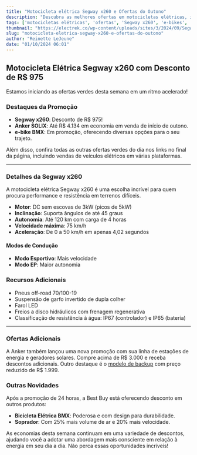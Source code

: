 ```yaml
---
title: "Motocicleta elétrica Segway x260 e Ofertas do Outono"
description: "Descubra as melhores ofertas em motocicletas elétricas, incluindo a Segway x260 com desconto, e saiba mais sobre opções de e-bikes e equipamentos elétricos."
tags: ['motocicletas elétricas', 'ofertas', 'Segway x260', 'e-bikes', 'promoções']
thumbnail: "https://electrek.co/wp-content/uploads/sites/3/2024/09/Segway-x260-Electric-Dirt-Bike.jpg?quality=82&strip=all&w=1200"
slug: "motocicleta-eletrica-segway-x260-e-ofertas-do-outono"
author: "Reinette LeJeune"
date: "01/10/2024 06:01"
---
```


## Motocicleta Elétrica Segway x260 com Desconto de R$ 975

Estamos iniciando as ofertas verdes desta semana em um ritmo acelerado!

### Destaques da Promoção

- **Segway x260**: Desconto de R$ 975!
- **Anker SOLIX**: Até R$ 4.134 em economia em venda de início de outono.
- **e-bike BMX**: Em promoção, oferecendo diversas opções para o seu trajeto.

Além disso, confira todas as outras ofertas verdes do dia nos links no final da página, incluindo vendas de veículos elétricos em várias plataformas.

---

### Detalhes da Segway x260

A motocicleta elétrica Segway x260 é uma escolha incrível para quem procura performance e resistência em terrenos difíceis.

- **Motor**: DC sem escovas de 3kW (picos de 5kW)
- **Inclinação**: Suporta ângulos de até 45 graus
- **Autonomia**: Até 120 km com carga de 4 horas
- **Velocidade máxima**: 75 km/h
- **Aceleração**: De 0 a 50 km/h em apenas 4,02 segundos
  
#### Modos de Condução
- **Modo Esportivo**: Mais velocidade
- **Modo EP**: Maior autonomia

### Recursos Adicionais
- Pneus off-road 70/100-19
- Suspensão de garfo invertido de dupla colher
- Farol LED
- Freios a disco hidráulicos com frenagem regenerativa
- Classificação de resistência à água: IP67 (controlador) e IP65 (bateria)

---

### Ofertas Adicionais

A Anker também lançou uma nova promoção com sua linha de estações de energia e geradores solares. Compre acima de R$ 3.000 e receba descontos adicionais. Outro destaque é o [modelo de backup](https://electrek.co/2024/09/30/segway-x260-electric-dirt-bike-anker-solix-prime-day-sale-bmx-e-bike-more/) com preço reduzido de R$ 1.999.

### Outras Novidades
Após a promoção de 24 horas, a Best Buy está oferecendo desconto em outros produtos:

- **Bicicleta Elétrica BMX**: Poderosa e com design para durabilidade.
- **Soprador**: Com 25% mais volume de ar e 20% mais velocidade.

As economias desta semana continuam em uma variedade de descontos, ajudando você a adotar uma abordagem mais consciente em relação à energia em seu dia a dia. Não perca essas oportunidades incríveis!
